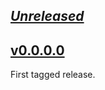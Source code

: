 ## [_Unreleased_](https://github.com/freckle/yield/compare/v0.0.0.0...main)

## [v0.0.0.0](https://github.com/freckle/yield/tree/v0.0.0.0)

First tagged release.
